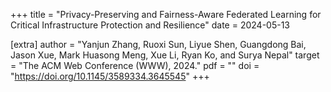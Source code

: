 +++
title = "Privacy-Preserving and Fairness-Aware Federated Learning for Critical Infrastructure Protection and Resilience"
date = 2024-05-13

[extra]
author = "Yanjun Zhang, Ruoxi Sun, Liyue Shen, Guangdong Bai, Jason Xue, Mark Huasong Meng, Xue Li, Ryan Ko, and Surya Nepal"
target = "The ACM Web Conference (WWW), 2024."
pdf = ""
doi = "https://doi.org/10.1145/3589334.3645545"
+++
